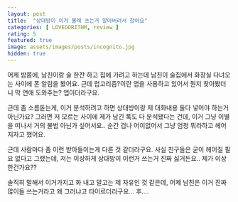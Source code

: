 ```yaml
---
layout: post
title:  "상대방이 이거 몰래 쓰는거 알아버려서 찼어요"
categories: [ LOVEGORITHM, review ]
rating: 5
featured: true
image: assets/images/posts/incognito.jpg
hidden: true
---
```


어제 밤쯤에, 남친이랑 술 한잔 하고 집에 가려고 하는데 남친이 술집에서 화장실 다녀오는 사이에 폰 알림을 봤어요. 근데 럽고리즘?이란 앱을 사용하고 있어서 뭔지 찾아봤더니 막 연애 도와주는? 앱이더라구요.

근데 좀 소름돋는게, 이거 분석하려고 하면 상대방이랑 제 대화내용 둘다 넣어야 하는거 아닌가요? 그러면 저 모르는 사이에 제가 남긴 톡도 다 분석됐다는 건데, 이거 그냥 이별을 떠나서 거의 불법 아닌가 싶어서요.. 순간 겁나 어이없어서 그냥 엄청 뭐라하고 헤어지자고 했어요.

근데 사람마다 좀 이런 받아들이는게 다른 것 같더라구요. 사실 친구들은 굳이 헤어질 필요 없다고 그랬는데, 저는 이상하게 상대방이 이런거 쓰는거 진짜 싫거든요.. 제가 이상한건가요??

솔직히 말해서 이거가지고 화 내고 말고는 제 자유인 것 같은데, 어제 남친은 이거 진짜 많이들 쓰는거라고 왜 그러냐고 타이르더라구요... 후....